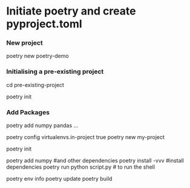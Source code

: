 # Initiate poetry and create pyproject.toml

### New project
poetry new poetry-demo

### Initialising a pre-existing project
cd pre-existing-project

poetry init

### Add Packages
poetry add numpy pandas ...

poetry config virtualenvs.in-project true
poetry new my-project

poetry init

poetry add numpy #and other dependencies
poetry install -vvv #install dependencies
poetry run python script.py # to run the shell

poetry env info
poetry update
poetry build
